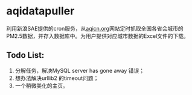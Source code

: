 # aqidatapuller
利用新浪SAE提供的cron服务，从[aqicn.org](http://aqicn.org)网站定时抓取全国各省会城市的PM2.5数据，并存入数据库中。为用户提供对应城市数据的Excel文件的下载。


Todo List:
-----------

1. 分解任务，解决MySQL server has gone away 错误；
2. 想办法解决urllib2 的timeout问题；
3. 一个稍微美化的主页。
